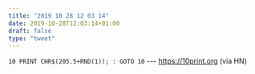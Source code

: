 ```yaml
---
title: "2019 10 28 12 03 14"
date: 2019-10-28T12:03:14+01:00
draft: false
type: "tweet"
---
```

`10 PRINT CHR$(205.5+RND(1)); : GOTO 10` --- <https://10print.org> (via HN)
